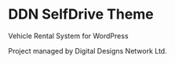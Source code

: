 DDN SelfDrive Theme
  ==============
Vehicle Rental System for WordPress

Project managed by Digital Designs Network Ltd.

